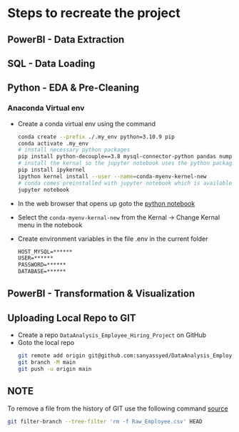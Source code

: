 # Steps to recreate the project
## PowerBI -  Data Extraction
## SQL - Data Loading
## Python - EDA & Pre-Cleaning

### Anaconda Virtual env
* Create a conda virtual env using the command
    ```bash
    conda create --prefix ./.my_env python=3.10.9 pip
    conda activate .my_env
    # install necessary python packages
    pip install python-decouple==3.8 mysql-connector-python pandas numpy sqlalchemy
    # install the kernal so the jupyter notebook uses the python packages installed in the virtual env and not the base env
    pip install ipykernel
    ipython kernel install --user --name=conda-myenv-kernel-new
    # conda comes preinstalled with jupyter notebook which is available in the base env
    jupyter notebook
    ```

* In the web browser that opens up goto the [python notebook](python/eda_employee_hiring.ipynb)
* Select the `conda-myenv-kernal-new` from the Kernal -> Change Kernal menu in the notebook
* Create environment variables in the file .env in the current folder
    ```.txt
    HOST_MYSQL=******
    USER=******
    PASSWORD=******
    DATABASE=******
    ```

## PowerBI - Transformation & Visualization


## Uploading Local Repo to GIT
* Create a repo `DataAnalysis_Employee_Hiring_Project` on GitHub
* Goto the local repo
    ```bash
    git remote add origin git@github.com:sanyassyed/DataAnalysis_Employee_Hiring_Project.git
    git branch -M main
    git push -u origin main
    ```

## NOTE
To remove a file from the history of GIT use the following command [source]()
```bash
git filter-branch --tree-filter 'rm -f Raw_Employee.csv' HEAD

```